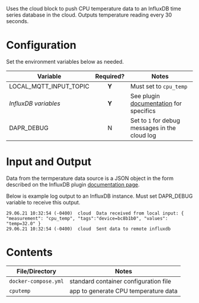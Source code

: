 Uses the cloud block to push CPU temperature data to an InfluxDB time series database in the cloud. Outputs temperature reading every 30 seconds.

# Configuration
Set the environment variables below as needed.

| Variable | Required? | Notes |
| -------- | :-------: | ----- |
| LOCAL_MQTT_INPUT_TOPIC | **Y** | Must set to `cpu_temp` |
| *InfluxDB variables* | **Y** | See plugin [documentation](https://stupefied-johnson-ee1062.netlify.app/docs/influx-db) for specifics |
| DAPR_DEBUG | N | Set to `1` for debug messages in the cloud log |


# Input and Output
Data from the termperature data source is a JSON object in the form described on the InfluxDB plugin [documentation page](https://stupefied-johnson-ee1062.netlify.app/docs/influxdb).


Below is example log output to an InfluxDB instance. Must set DAPR_DEBUG variable to receive this output.


```
29.06.21 10:32:54 (-0400)  cloud  Data received from local input: { "measurement": "cpu_temp", "tags":"device=bc8b1b0", "values": "temp=32.0" }
29.06.21 10:32:54 (-0400)  cloud  Sent data to remote influxdb
```

# Contents

| File/Directory | Notes |
| -------------- | ----- |
| `docker-compose.yml` | standard container configuration file |
| `cputemp` | app to generate CPU temperature data |




